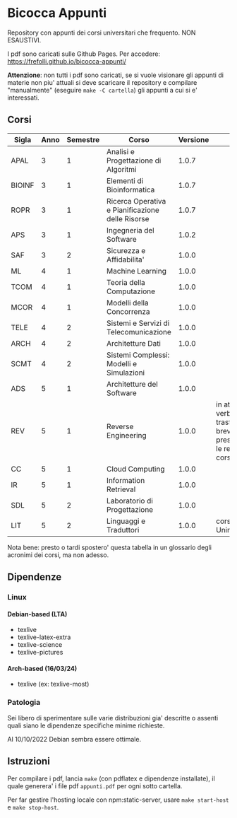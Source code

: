 # Bicocca Appunti

Repository con appunti dei corsi universitari che frequento. NON ESAUSTIVI.

I pdf sono caricati sulle Github Pages. Per accedere: https://frefolli.github.io/bicocca-appunti/

__Attenzione__: non tutti i pdf sono caricati, se si vuole visionare gli appunti di materie non piu' attuali si deve scaricare il repository e compilare "manualmente" (eseguire `make -C cartella`) gli appunti a cui si e' interessati.

## Corsi

| Sigla | Anno | Semestre | Corso | Versione | Note | Esito |
| --- | --- | --- | --- | --- | --- | --- |
| APAL | 3 | 1 | Analisi e Progettazione di Algoritmi | 1.0.7 |  | 30 |
| BIOINF | 3 | 1 | Elementi di Bioinformatica | 1.0.7 |  | 30 |
| ROPR | 3 | 1 | Ricerca Operativa e Pianificazione delle Risorse | 1.0.7 |  | 22 |
| APS | 3 | 1 | Ingegneria del Software | 1.0.2 |  | 29 |
| SAF | 3 | 2 | Sicurezza e Affidabilita' | 1.0.0 |  | 30 |
| ML | 4 | 1 | Machine Learning | 1.0.0 |  | 30 |
| TCOM | 4 | 1 | Teoria della Computazione | 1.0.0 |  | 25 |
| MCOR | 4 | 1 | Modelli della Concorrenza | 1.0.0 |  | 25 |
| TELE | 4 | 2 | Sistemi e Servizi di Telecomunicazione | 1.0.0 |  | 29 |
| ARCH | 4 | 2 | Architetture Dati | 1.0.0 |  | 30L |
| SCMT | 4 | 2 | Sistemi Complessi: Modelli e Simulazioni | 1.0.0 |  | 30L |
| ADS | 5 | 1 | Architetture del Software | 1.0.0 |  | 30L |
| REV | 5 | 1 | Reverse Engineering | 1.0.0 | in attesa di verbalizzazione, trasferiro' qui a breve le presentazione e le relazioni del corso | NaN |
| CC | 5 | 1 | Cloud Computing | 1.0.0 |  | 28 |
| IR | 5 | 1 | Information Retrieval | 1.0.0 |  | 30 |
| SDL | 5 | 2 | Laboratorio di Progettazione | 1.0.0 |  | NaN |
| LIT | 5 | 2 | Linguaggi e Traduttori | 1.0.0 | corso extra Unimi | NaN |

Nota bene: presto o tardi spostero' questa tabella in un glossario degli acronimi dei corsi, ma non adesso.

## Dipendenze

### Linux

#### Debian-based (LTA)

 - texlive
 - texlive-latex-extra
 - texlive-science
 - texlive-pictures

#### Arch-based (16/03/24)

 - texlive (ex: texlive-most)

### Patologia

Sei libero di sperimentare sulle varie distribuzioni gia' descritte o assenti quali siano le dipendenze specifiche minime richieste.

Al 10/10/2022 Debian sembra essere ottimale.

## Istruzioni

Per compilare i pdf, lancia `make` (con pdflatex e dipendenze installate), il quale generera' i file pdf `appunti.pdf` per ogni sotto cartella.

Per far gestire l'hosting locale con npm:static-server, usare `make start-host` e `make stop-host`.
